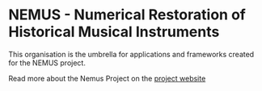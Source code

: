 # NEMUS - Numerical Restoration of Historical Musical Instruments

This organisation is the umbrella for applications and frameworks created for the NEMUS project.

Read more about the Nemus Project on the [project website](https://site.unibo.it/nemus-numerical-sound-restoration/en)

